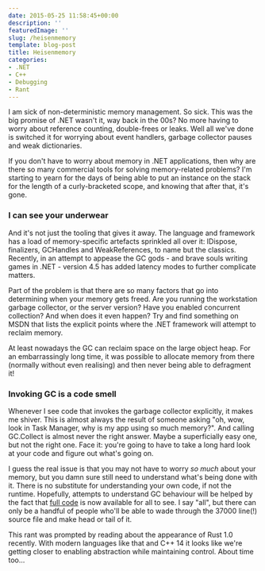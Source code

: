 ```yaml
---
date: 2015-05-25 11:58:45+00:00
description: ''
featuredImage: ''
slug: /heisenmemory
template: blog-post
title: Heisenmemory
categories:
- .NET
- C++
- Debugging
- Rant
---
```


I am sick of non-deterministic memory management. So sick. This was the big promise of .NET wasn't it, way back in the 00s? No more having to worry about reference counting, double-frees or leaks. Well all we've done is switched it for worrying about event handlers, garbage collector pauses and weak dictionaries. 

If you don't have to worry about memory in .NET applications, then why are there so many commercial tools for solving memory-related problems? I'm starting to yearn for the days of being able to put an instance on the stack for the length of a curly-bracketed scope, and knowing that after that, it's gone.
<!-- more -->


### I can see your underwear


And it's not just the tooling that gives it away. The language and framework has a load of memory-specific artefacts sprinkled all over it: IDispose, finalizers, GCHandles and WeakReferences, to name but the classics. Recently, in an attempt to appease the GC gods - and brave souls writing games in .NET - version 4.5 has added latency modes to further complicate matters.  

Part of the problem is that there are so many factors that go into determining when your memory gets freed. Are you running the workstation garbage collector, or the server version? Have you enabled concurrent collection? And when does it even happen? Try and find something on MSDN that lists the explicit points where the .NET framework will attempt to reclaim memory.  

At least nowadays the GC can reclaim space on the large object heap. For an embarrassingly long time, it was possible to allocate memory from there (normally without even realising) and then never being able to defragment it!



### Invoking GC is a code smell


Whenever I see code that invokes the garbage collector explicitly, it makes me shiver. This is almost always the result of someone asking "oh, wow, look in Task Manager, why is my app using so much memory?". And calling GC.Collect is almost never the right answer. Maybe a superficially easy one, but not the right one. Face it: you're going to have to take a long hard look at your code and figure out what's going on. 

I guess the real issue is that you may not have to worry *so much* about your memory, but you damn sure still need to understand what's being done with it. There is no substitute for understanding your own code, if not the runtime. Hopefully, attempts to understand GC behaviour will be helped by the fact that [full code](https://github.com/dotnet/coreclr/blob/master/src/gc/gc.cpp) is now available for all to see. I say "all", but there can only be a handful of people who'll be able to wade through the 37000 line(!) source file and make head or tail of it.

This rant was prompted by reading about the appearance of Rust 1.0 recently. With modern languages like that and C++ 14 it looks like we're getting closer to enabling abstraction while maintaining control. About time too...
